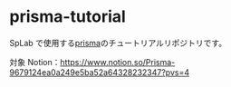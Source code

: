 # prisma-tutorial

SpLab で使用する[prisma](https://www.prisma.io/)のチュートリアルリポジトリです。

対象 Notion：https://www.notion.so/Prisma-9679124ea0a249e5ba52a64328232347?pvs=4
